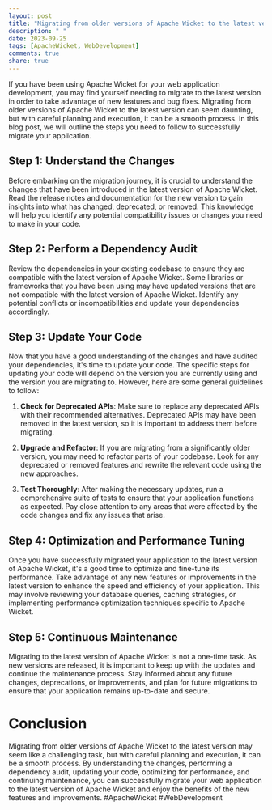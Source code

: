 ```yaml
---
layout: post
title: "Migrating from older versions of Apache Wicket to the latest version"
description: " "
date: 2023-09-25
tags: [ApacheWicket, WebDevelopment]
comments: true
share: true
---
```


If you have been using Apache Wicket for your web application development, you may find yourself needing to migrate to the latest version in order to take advantage of new features and bug fixes. Migrating from older versions of Apache Wicket to the latest version can seem daunting, but with careful planning and execution, it can be a smooth process. In this blog post, we will outline the steps you need to follow to successfully migrate your application.

## Step 1: Understand the Changes

Before embarking on the migration journey, it is crucial to understand the changes that have been introduced in the latest version of Apache Wicket. Read the release notes and documentation for the new version to gain insights into what has changed, deprecated, or removed. This knowledge will help you identify any potential compatibility issues or changes you need to make in your code.

## Step 2: Perform a Dependency Audit

Review the dependencies in your existing codebase to ensure they are compatible with the latest version of Apache Wicket. Some libraries or frameworks that you have been using may have updated versions that are not compatible with the latest version of Apache Wicket. Identify any potential conflicts or incompatibilities and update your dependencies accordingly.

## Step 3: Update Your Code

Now that you have a good understanding of the changes and have audited your dependencies, it's time to update your code. The specific steps for updating your code will depend on the version you are currently using and the version you are migrating to. However, here are some general guidelines to follow:

1. **Check for Deprecated APIs**: Make sure to replace any deprecated APIs with their recommended alternatives. Deprecated APIs may have been removed in the latest version, so it is important to address them before migrating.

2. **Upgrade and Refactor**: If you are migrating from a significantly older version, you may need to refactor parts of your codebase. Look for any deprecated or removed features and rewrite the relevant code using the new approaches.

3. **Test Thoroughly**: After making the necessary updates, run a comprehensive suite of tests to ensure that your application functions as expected. Pay close attention to any areas that were affected by the code changes and fix any issues that arise.

## Step 4: Optimization and Performance Tuning

Once you have successfully migrated your application to the latest version of Apache Wicket, it's a good time to optimize and fine-tune its performance. Take advantage of any new features or improvements in the latest version to enhance the speed and efficiency of your application. This may involve reviewing your database queries, caching strategies, or implementing performance optimization techniques specific to Apache Wicket.

## Step 5: Continuous Maintenance

Migrating to the latest version of Apache Wicket is not a one-time task. As new versions are released, it is important to keep up with the updates and continue the maintenance process. Stay informed about any future changes, deprecations, or improvements, and plan for future migrations to ensure that your application remains up-to-date and secure.

# Conclusion

Migrating from older versions of Apache Wicket to the latest version may seem like a challenging task, but with careful planning and execution, it can be a smooth process. By understanding the changes, performing a dependency audit, updating your code, optimizing for performance, and continuing maintenance, you can successfully migrate your web application to the latest version of Apache Wicket and enjoy the benefits of the new features and improvements. #ApacheWicket #WebDevelopment